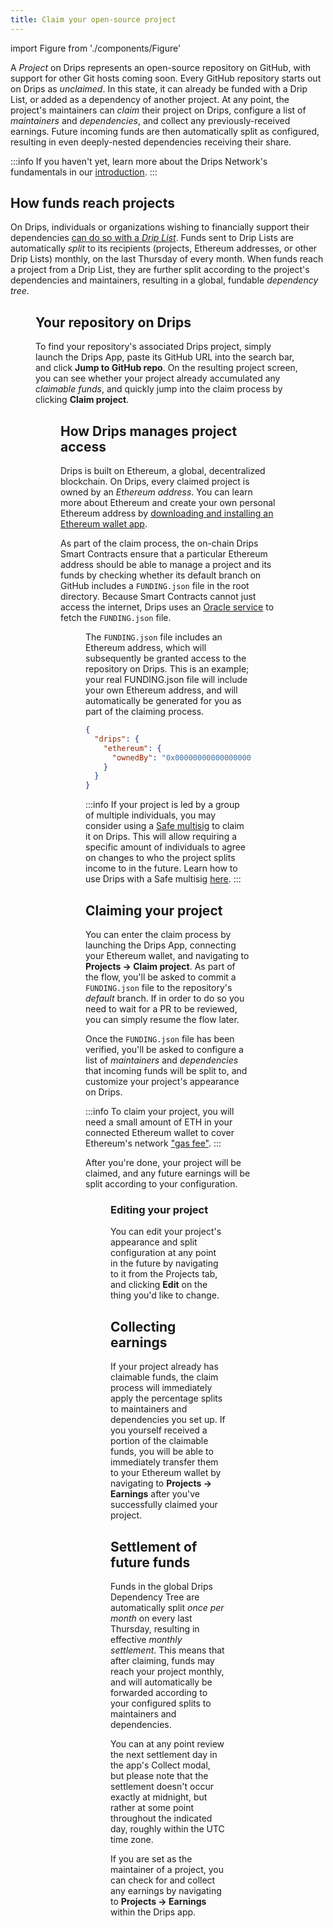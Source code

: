 ```yaml
---
title: Claim your open-source project
---
```


import Figure from './components/Figure'

A _Project_ on Drips represents an open-source repository on GitHub, with support for other Git hosts coming soon. Every GitHub repository starts out on Drips as _unclaimed_. In this state, it can already be funded with a Drip List, or added as a dependency of another project. At any point, the project's maintainers can _claim_ their project on Drips, configure a list of _maintainers_ and _dependencies_, and collect any previously-received earnings. Future incoming funds are then automatically split as configured, resulting in even deeply-nested dependencies receiving their share.

:::info
If you haven't yet, learn more about the Drips Network's fundamentals in our [introduction](/).
:::

## How funds reach projects

On Drips, individuals or organizations wishing to financially support their dependencies [can do so with a _Drip List_](support-your-dependencies). Funds sent to Drip Lists are automatically _split_ to its recipients (projects, Ethereum addresses, or other Drip Lists) monthly, on the last Thursday of every month. When funds reach a project from a Drip List, they are further split according to the project's dependencies and maintainers, resulting in a global, fundable _dependency tree_.

<Figure caption="Funds enter the Drips Dependency Tree through Drip Lists, and are automatically split down to projects." src="/img/introduction/splitting_graph.png" />

## Your repository on Drips

To find your repository's associated Drips project, simply launch the Drips App, paste its GitHub URL into the search bar, and click **Jump to GitHub repo**. On the resulting project screen, you can see whether your project already accumulated any _claimable funds_, and quickly jump into the claim process by clicking **Claim project**.

<Figure caption="You can check if your project has claimable funds on its project view." src="/img/raise/unclaimed.png" />

## How Drips manages project access

Drips is built on Ethereum, a global, decentralized blockchain. On Drips, every claimed project is owned by an _Ethereum address_. You can learn more about Ethereum and create your own personal Ethereum address by [downloading and installing an Ethereum wallet app](https://ethereum.org/en/wallets/).

As part of the claim process, the on-chain Drips Smart Contracts ensure that a particular Ethereum address should be able to manage a project and its funds by checking whether its default branch on GitHub includes a `FUNDING.json` file in the root directory. Because Smart Contracts cannot just access the internet, Drips uses an [Oracle service](https://ethereum.org/en/developers/docs/oracles/) to fetch the `FUNDING.json` file.

<Figure caption="During the claim process, Drips' Smart Contracts check for a `FUNDING.json` file on the GitHub repository's _default_ branch." src="/img/raise/claim-process.png" />

The `FUNDING.json` file includes an Ethereum address, which will subsequently be granted access to the repository on Drips. This is an example; your real FUNDING.json file will include your own Ethereum address, and will automatically be generated for you as part of the claiming process.

```json
{
  "drips": {
    "ethereum": {
      "ownedBy": "0x0000000000000000000000000000000000000000"
    }
  }
}
```

:::info
If your project is led by a group of multiple individuals, you may consider using a [Safe multisig](https://safe.global/) to claim it on Drips. This will allow requiring a specific amount of individuals to agree on changes to who the project splits income to in the future. Learn how to use Drips with a Safe multisig [here](usage-with-a-safe).
:::

## Claiming your project

You can enter the claim process by launching the Drips App, connecting your Ethereum wallet, and navigating to **Projects → Claim project**. As part of the flow, you'll be asked to commit a `FUNDING.json` file to the repository's _default_ branch. If in order to do so you need to wait for a PR to be reviewed, you can simply resume the flow later.

Once the `FUNDING.json` file has been verified, you'll be asked to configure a list of _maintainers_ and _dependencies_ that incoming funds will be split to, and customize your project's appearance on Drips.

:::info
To claim your project, you will need a small amount of ETH in your connected Ethereum wallet to cover Ethereum's network ["gas fee"](https://ethereum.org/en/developers/docs/gas/).
:::

After you're done, your project will be claimed, and any future earnings will be split according to your configuration.

<Figure caption="An example claimed project on Drips." src="/img/introduction/project.png" />

### Editing your project

You can edit your project's appearance and split configuration at any point in the future by navigating to it from the Projects tab, and clicking **Edit** on the thing you'd like to change.

## Collecting earnings

If your project already has claimable funds, the claim process will immediately apply the percentage splits to maintainers and dependencies you set up. If you yourself received a portion of the claimable funds, you will be able to immediately transfer them to your Ethereum wallet by navigating to **Projects → Earnings** after you've successfully claimed your project.

## Settlement of future funds

Funds in the global Drips Dependency Tree are automatically split _once per month_ on every last Thursday, resulting in effective _monthly settlement_. This means that after claiming, funds may reach your project monthly, and will automatically be forwarded according to your configured splits to maintainers and dependencies.

You can at any point review the next settlement day in the app's Collect modal, but please note that the settlement doesn't occur exactly at midnight, but rather at some point throughout the indicated day, roughly within the UTC time zone.

If you are set as the maintainer of a project, you can check for and collect any earnings by navigating to **Projects → Earnings** within the Drips app.
